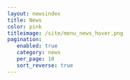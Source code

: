 ```yaml
---
layout: newsindex
title: News
color: pink
titleimage: /site/menu_news_hover.png
pagination:
   enabled: true
   category: news
   per_page: 10
   sort_reverse: true
---
```

